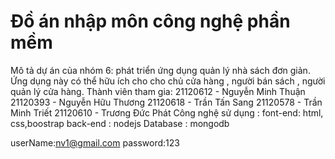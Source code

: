 # Đồ án nhập môn công nghệ phần mềm

Mô tả dự án của nhóm 6:
phát triển ứng dụng quản lý nhà sách đơn giản. Ứng dụng này có thể hữu ích cho cho chủ cửa hàng , người bán sách , người quản lý cửa hàng.
Thành viên tham gia:
21120612 - Nguyễn Minh Thuận
21120393 - Nguyễn Hữu Thương
21120618 - Trần Tấn Sang
21120578 - Trần Minh Triết
21120610 - Trương Đức Phát
Công nghệ sử dụng :
font-end: html, css,boostrap
back-end : nodejs
Database : mongodb

userName:nv1@gmail.com
password:123
